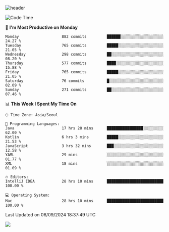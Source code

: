 ![header](https://capsule-render.vercel.app/api?type=Egg&color=timeAuto&height=300&section=header&text=PoPo&fontSize=90&animation=fadeIn)

  <!--START_SECTION:waka-->
![Code Time](http://img.shields.io/badge/Code%20Time-1%2C909%20hrs%2018%20mins-blue)

📅 **I'm Most Productive on Monday** 

```text
Monday                   882 commits         ██████░░░░░░░░░░░░░░░░░░░   24.27 % 
Tuesday                  765 commits         █████░░░░░░░░░░░░░░░░░░░░   21.05 % 
Wednesday                298 commits         ██░░░░░░░░░░░░░░░░░░░░░░░   08.20 % 
Thursday                 577 commits         ████░░░░░░░░░░░░░░░░░░░░░   15.88 % 
Friday                   765 commits         █████░░░░░░░░░░░░░░░░░░░░   21.05 % 
Saturday                 76 commits          █░░░░░░░░░░░░░░░░░░░░░░░░   02.09 % 
Sunday                   271 commits         ██░░░░░░░░░░░░░░░░░░░░░░░   07.46 % 
```


📊 **This Week I Spent My Time On** 

```text
🕑︎ Time Zone: Asia/Seoul

💬 Programming Languages: 
Java                     17 hrs 28 mins      ████████████████░░░░░░░░░   62.00 % 
Kotlin                   6 hrs 3 mins        █████░░░░░░░░░░░░░░░░░░░░   21.53 % 
JavaScript               3 hrs 32 mins       ███░░░░░░░░░░░░░░░░░░░░░░   12.58 % 
YAML                     29 mins             ░░░░░░░░░░░░░░░░░░░░░░░░░   01.77 % 
XML                      18 mins             ░░░░░░░░░░░░░░░░░░░░░░░░░   01.09 % 

🔥 Editors: 
IntelliJ IDEA            28 hrs 10 mins      █████████████████████████   100.00 % 

💻 Operating System: 
Mac                      28 hrs 10 mins      █████████████████████████   100.00 % 
```


 Last Updated on 06/09/2024 18:37:49 UTC
<!--END_SECTION:waka-->



<img src="https://capsule-render.vercel.app/api?type=Egg&color=timeAuto&height=300&section=footer&text=PoPo&fontSize=90&animation=fadeIn&reversal=true" />
